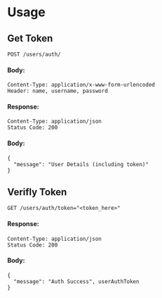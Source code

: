# Usage
## Get Token
```POST /users/auth/```
<br />
#### Body:
```
Content-Type: application/x-www-form-urlencoded
Header: name, username, password
```
#### Response:
```
Content-Type: application/json
Status Code: 200
```
#### Body:
```
{
  "message": "User Details (including token)"
}
```

## Verifly Token
```GET /users/auth/token="<token_here>"```

#### Response:
```
Content-Type: application/json
Status Code: 200
```

#### Body:
```
{
  "message": "Auth Success", userAuthToken
}
```
